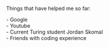 Things that have helped me so far: <br>
<p>
- Google <br>
- Youtube <br>
- Current Turing student Jordan Skomal <br>
- Friends with coding experience
</p>
